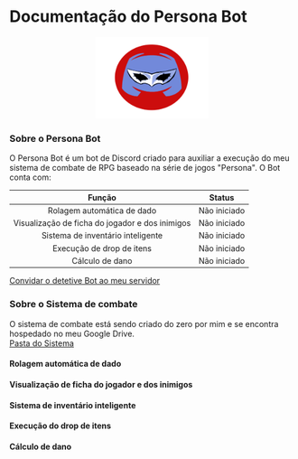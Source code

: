 # Documentação do Persona Bot

<p align="center">
  <img img width="200" height="144" src="https://github.com/ViniciusHora1009/persona-bot/blob/main/imagens/persona-bot-circle.png">
</p>

### Sobre o Persona Bot
O Persona Bot é um bot de Discord criado para auxiliar a execução do meu sistema de combate de RPG baseado na série de jogos "Persona". O Bot conta com:<br>

| Função                                          | Status       |
|:-----------------------------------------------:|:------------:|
| Rolagem automática de dado                      | Não iniciado |
| Visualização de ficha do jogador e dos inimigos | Não iniciado |
| Sistema de inventário inteligente               | Não iniciado |
| Execução de drop de itens                       | Não iniciado |
| Cálculo de dano                                 | Não iniciado |

[Convidar o detetive Bot ao meu servidor](https://discord.com/api/oauth2/authorize?client_id=788843258306101279&permissions=0&scope=bot)<br>

### Sobre o Sistema de combate
O sistema de combate está sendo criado do zero por mim e se encontra hospedado no meu Google Drive.<br>
[Pasta do Sistema](https://drive.google.com/drive/folders/16OB41w_IHq1p9vzMyiCOC2TrLpnopyDq?usp=sharing)

#### Rolagem automática de dado

#### Visualização de ficha do jogador e dos inimigos

#### Sistema de inventário inteligente

#### Execução do drop de itens

#### Cálculo de dano
